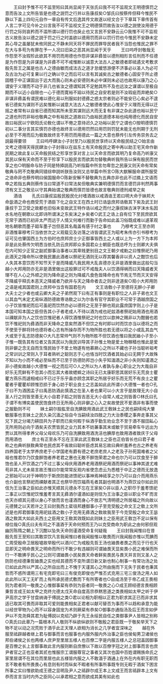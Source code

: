 <!-- { "loadSidebar": true } -->
　　王曰封予惟不可不监至矧曰其尚显闻于天张氏曰我不可不监观文王明德慎罚之意而告汝上文所告皆是也德之説罚之行并以告康叔矣○邹氏曰按蔡传但释今惟民不静以下盖上四句元自作一章自有传文后逸其传文故遂以经文合于下章耳下章传首有人言二字可见今补之曰言我不可不监视文王之明德慎罚故告汝以德之説使汝用德于行罚之际则哀矜而不滥所谓以德行罚也戾止也又言民不安静云云○我惟不可不监视古义故告汝以德之説于罚之行之时盖欲以德用罚而非以罚行罚也今惟民不安静未定其心导之虽屡犹未攸同民之不静未同天将不罪民而罪导民者我不当怨也惟民之罪不在大与多苟为有罪在予一人况曰旧染之恶其尚显闻于天乎
　　王曰呜呼封敬哉无作怨至不汝瑕殄此欲其不用罚而用德也作怨非谋非彞皆以德刑相形言任刑而不任德是为作怨是为非谋是为非彞不可不戒惟断以诚意大法古人之敏德者即祗遹文考敷求殷先哲王之属是也古人之德由敏而成法古之道才怠缓悠游便不济事必以圣人为必可及古治为必可复果以行之确以守之而后可以言有其诚矣古之敏德者心固安于所止德固稽于中正谋固出于远大而我心则未必安德则未必中谋则未必远也故用以康乃之心谓安于义理而不动于非几也省汝之德谓知其不足勉其所不及也远汝之谋谓以至极自期而不以近小自限也一心于德而寛裕不廹以待民之自安若是则不汝瑕疵而弃絶矣○非谋非彞盖有谓民难以德化易以刑服如封德彞之惑太宗者则必不能安已心矣必不遑省已德矣为谋则不远矣惟断以诚意大法古人之敏德者使此心惟安于义理而无得以迁摇之者常有以自省已德而知其所未至其谋则远大而无复有非谋之杂此道也裕以民宁之道也刑罚非裕也敬典之中有裕民之道故曰乃由裕民道德本裕也纯用德化而民自安故曰裕民以宁欧阳氏论敎化谓以不倦之意待迟久之功裕以民宁之谓也○按明德慎罚初以二事分言其实慎罚亦德也故终言以德用罚然曰用罚则罚犹未能无也刑期于无刑必至于不用而后为极致故终言不用罚而用德此一篇之大意也蔡传引左传务崇务去之説最得要领
　　王曰呜呼肆汝小子封至乃以殷民世享终以天命殷民结之○始言由文考之德得天得民肆汝小子封得以在兹东土有天命殷民之寄中再以助王宅天命作新民期之故此复以天命殷民结之殄享世享对言上以天命言而欲其明乃复命高乃听康又其民以保有天命而不至于殄享下以殷民言而欲其勿替敬典听我所告以保有殷民而世享之也○明服命与防子同是特揷説高乃听指篇中所言勿卑忽之民康又则天命有常矣敬典与罔不克敬典同错综申説听朕告汝则又总举篇中所言○陈大猷解服命谓所服受之诰命非也蔡传明曰侯国服命○陈新安解不替敬典为五典亦非也此不过摘上文语而申之若指五典则蔡传当曰常道不曰常法矣但敬典实兼明德慎罚而言德罚非判然两事须有文王之敬忌以守其典始谓之敬典而慎罚皆德也故言敬典则德刑咸举之矣
　　酒诰
　　孔氏曰康叔监殷民殷民化纣嗜酒故以戒酒诰王若曰明大命于妹邦大命毖酒之命也商受荒于酒臣下化之自文王在西土时已诰毖庶邦诰敎其下矣及武王封康叔于卫卫受之故都也旧俗未变故武王特作诰以戒之而付之康叔妹古沫字沫水名因水名地在朝歌以北即诗所谓沫之东矣沫之乡矣者○武王之诰上自有位下至民庶欲其无常于酒而已初非太严而远于人情又何难行而勤于告命如此盖习俗既成难以遽革观地名朝歌而墨子廻车墨子岂但恶其名哉盖有感于纣之事也
　　乃穆考文王至亦罔非酒惟辜穆考只当依世次之义观载见及访落之诗皆谓武王为昭考朱传亦引书穆考为证可见也肇国西土为方伯时也庶邦庶士少正御事皆西土之人或以上为一方下为本邦非是此处蔡传欠明悉当依孔防云庶邦即众多国君众士朝臣也既总呼为士则卿大夫俱在内可知少正官之副贰御事治事者以其卑贱更别目之文王朝夕戒勅之曰惟祭祀乃用此酒天之降命所以使我民置此酒者以祭祀无酒则无以荐其馨香非以资人之酣饮也后人失其本意饮而不知节天于是而降威凡我民用大乱丧德亦无非是酒里做出这般勾当越小大邦用防亦无非是酒里做出这般罪过可不戒哉夫人以饮酒得祸而曰天降威者天理不在人心之外顺之则为降命逆之则为降威凡食色皆降命也有节焉无节而灭天安得不降威乎释氏本恶天之降威者乃欲并与天之降命者去之则非逹道矣○观小大邦用防之语是戒其国君则上庶邦中当含有国君在内
　　文王诰敎小子至德将无醉小子卿大夫士之少者也或云卿大夫之子弟然观下曰有正有事则是有职位之人非子弟也文王以其血气未定尤易纵酒防德故専诰敎之以为尔各有官守其职业不可常于酒越庶国之小子饮皆惟祀而后可虽祀而饮然亦必以德将之无至于醉也观此露庶国字则上小子是本国可知本国之臣但告其小子者老成人不待以酒为戒也祀兹酒者祭祀始用酒也用酒以祼献非为人之饮也饮惟祀者人得饮酒惟祭祀之时也饮以歆神之赐非以为酣醟也若饮不惟祀则为彞酒而非天降命之意矣然酒不但饮之有时即以时而饮亦当以德将之而不使至于醉将持也德将者心志有所操存而不为物所胜也若无德以将之小或乱其血气大或至于乱志防德矣○大凡志常帅气则不为物所胜不但饮酒也惟曰我民廸小子至小子惟一既告其有位者又告其民以为我民训导其子孙惟土物是爱土物稼穑也惟此是爱则非僻之念无自而生惰民始于不爱土物遂有他慕厥心之所以不藏也子孙当聪听祖考之常训训之常则入于耳者熟听之聪则志于心也恪当时饮酒者其始必曰无闗于大故殊不知以为小而不戒必至纵而不已至于防德防邦岂小失乎知湎酒之非小失则知谨酒之非小德矣故越小大德惟一视之而后可○人之所以为人者孰与身心职业之为大哉自非好乐无荒鲜有不忽其小而忘其大者故蟋蟀之诗曰无已太康职思其居好乐无荒良士瞿瞿方燕乐而遽相戒曰不已过于乐乎盍亦顾念其职之所居乎好乐而无荒不有良士之瞿瞿者乎瞿瞿却顾惟恐损于身心妨于职业良士之志盖如此此所谓小大德惟一者也○孔子曰不为酒困孟子曰禹恶防酒此慎酒之在圣人者也果可以小大言乎是故理无大小自圣人行之则皆至善无大小自君子蹈之则皆吉恶无大小自常人戒之则皆善○林氏曰孔子谓不有博奕盖使民饱食终日无所用心则非僻之心入之矣故使民不爱酒非有事而使之服勤则不可
　　妹土嗣尔股肱至自洗腆致用酒此武王敎妹土之民也嗣续纯大肇敏服事也言妹土之民久染沉湎之俗自今当嗣续汝四肢之力大治黍稷之事奔走事其父兄下民之分竭力耕田共为子职而已矣何暇于纵酒乎勤生劝业念不至于酒不服田畆心无所用则必向于酒矣夫农贾皆民之业力其本不妨兼事其末或敏于贸易牵车牛远出为贾以其所得孝养父母父母欢乐乃可自洗腆致用酒洗洁也腆厚也致用酒者致庆于父母而用酒也
　　庶士有正至永不忘在王家此武王敎妹土之臣也正伯皆长也曰君子者称之也典听朕敎典常也民虑其不省故曰聪听臣虑其易忘故曰典听羞养也古之养老有四养国老于太学养庶老于小学国老有爵有德之老庶老庶人之老及子孙死国难者之父祖也惟君尔乃饮食醉饱者养老君之惠也无敢不醉饱荣君之命也尔乃可以饮食至于醉饱也圣人开饮酒之门不过三事父母庆用酒养老用酒祭祀用酒而祭祀以事神其道尤难苟非其人尤未易言故丕惟曰尔能常常反观内省使念虑云为悉稽于中正之德而无放逸之邪始可以对于神明尔于斯庶防能进馈祀以事神焉神祗享之尔乃可以自介而用燕乐也介副也言祭祀而祼献者其正也祭毕而饮福燕毛者其副也明酒不为燕饮设尔如此则信为王治事之臣如此亦惟天顺其元德永不忘在王家矣○非以臣人之职尽于羞耉馈祀二事正以饮惟祀饮惟羞耉言其无彞酒尔谨酒如是则信为王治事之臣以职业不旷而言也天亦顺其元德以身心不放而言也谨酒而身心不放志气清明德之所居福之所向故以元德賛之以天若许之王曰封我西土棐徂邦尰御事小子至克受殷之命文王之敎上文所述是也邦君御事克用祀兹酒之敎小子克用无彞酒之敎故我至于今克受殷之命文王毖酒之敎其大如此夫西土之臣用文王敎其效既如此则妹土之臣用武王敎岂不足以保有禄位哉○真氏曰夫有司之不湎酒于天命何预而王乃以克受商命为职此之由何邪但观幽厉陈隋之朝上下沉酣以坠失天命则谨酒受命复何疑哉
　　王曰封我闻惟曰在昔殷先哲王至矧曰其敢崇饮凡言我闻惟曰者我闻殷惟以敬畏而兴我闻殷亦惟以荒腆而亡周受殷命卫居殷墟故举殷代以酒兴亡为戒殷先哲王汤也廸畏者畏之而见于行也天显即天之明命畏天之明命而所行不敢少有违越则可谓廸畏天显矣畏小民之难保而所行一不敢拂乎民心之公则可谓廸畏小民矣畏天命者鲜矣畏民与畏天并言则又圣人之防防也经德秉哲廸畏之实也经其德而不变所谓日新又新也制心制事一有常功汤之处已如此此所以严其心之所自出而上不愧于天谨其心之所由施而下无失于民者也秉其哲而不惑所谓用三有宅克即宅曰三有俊克即俊也严惟丕式克用三宅三俊汤之用人如此此所以天工无旷而上有所承民德式敷而下有所寄者也○自成汤至于帝乙成王畏相则为君者同一敬畏之心惟御事棐有恭则为臣者同一敬畏之心○成王顾经德言畏相顾秉哲言成王如太甲之克终允德太戊天命自度高宗恭黙思道之类畏相如太甲之听于伊尹高宗之学于甘盘纳诲于傅説之类○君以论相为职相以正君为职求其正已而非求其适已取其可畏而非取其可爱则能畏相矣正君者以献可替否为事而不以趋和承意为能以经世宰物为心而不以容身固宠为术则厥棐有恭矣○御事亦通指汤及后王而言如伊尹以不克尧舜其君为耻傅説以克绍乃辟于先王永绥民自任之类御事尹人皆相之别称○真氏曰此章乃一篇根本凡人敬则不纵欲纵欲则不敬殷之君臣既一于敬矣举天下之物不足以动之况荒败于酒乎此正天理人欲相为消长之几学者宜深味之
　　越在外服至祗辟越者继上君与御事而言也服事也内服外服内外治事之臣也侯甸男卫诸侯也邦伯诸侯之长也两様人庶尹至里居五様人也百僚二字是内服五様人之总冠盖因御事是百僚之长上言御事故此言内服则断自庶僚以下故以百僚字冠之对上御事而言也庶尹者官之正也亚者其贰也惟服宗工谓服尊官之事者又其次也国中百姓谓赐族命氏之家里居谓不在其位而里居也此五様皆内服之人不敢湎于酒通上在外在内有职无职而言不敢者有所畏畏心有息则有时而纵矣不暇者有所事所事既专则无暇于酒矣下困言所事之实曰惟欲助成王德之显明及尹人之祗辟尔成王本上文成王而言祗辟本上文有恭而言言当时内外之臣同心以承君相之意而欲成其美有如此也
